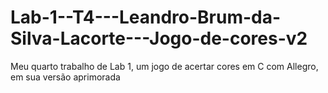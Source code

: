 # Lab-1--T4---Leandro-Brum-da-Silva-Lacorte---Jogo-de-cores-v2
Meu quarto trabalho de Lab 1, um jogo de acertar cores em C com Allegro, em sua versão aprimorada
